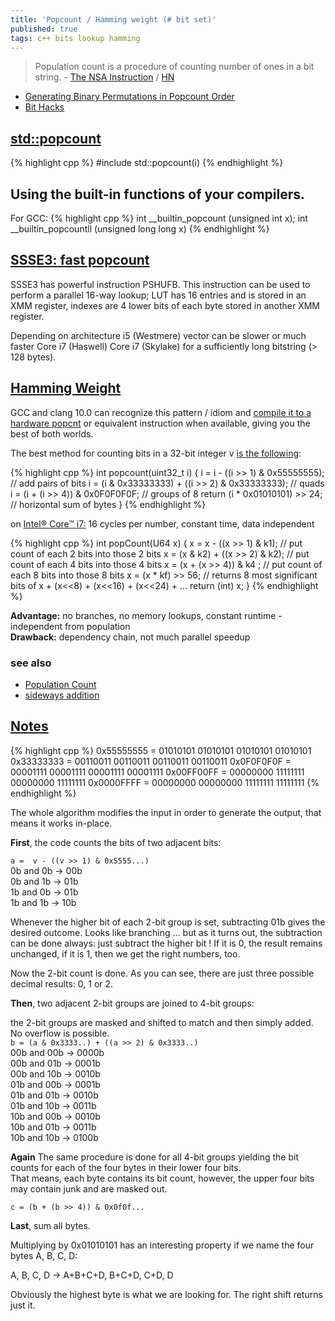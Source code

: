 ```yaml
---
title: 'Popcount / Hamming weight (# bit set)'
published: true
tags: c++ bits lookup hamming
---
```

> Population count is a procedure of counting number of ones in a bit string. - [The NSA Instruction](https://vaibhavsagar.com/blog/2019/09/08/popcount/) / [HN](https://news.ycombinator.com/item?id=20914479)

- [Generating Binary Permutations in Popcount Order](https://alexbowe.com/popcount-permutations/)
- [Bit Hacks](https://ocw.mit.edu/courses/electrical-engineering-and-computer-science/6-172-performance-engineering-of-software-systems-fall-2018/lecture-slides/MIT6_172F18_lec3.pdf) 

## [std::popcount](https://en.cppreference.com/w/cpp/numeric/popcount)

{% highlight cpp %}
#include <bit>
std::popcount(i)
{% endhighlight %}

## Using the built-in functions of your compilers.
For GCC:
{% highlight cpp %}
int __builtin_popcount (unsigned int x);
int __builtin_popcountll (unsigned long long x)
{% endhighlight %}

## [SSSE3: fast popcount](http://0x80.pl/articles/sse-popcount.html)

SSSE3 has powerful instruction PSHUFB. This instruction can be used to perform a parallel 16-way lookup; LUT has 16 entries and is stored in an XMM register, indexes are 4 lower bits of each byte stored in another XMM register.

Depending on architecture i5 (Westmere) vector can be slower or much faster  Core i7 (Haswell) Core i7 (Skylake) for a sufficiently long bitstring (> 128 bytes).

## [Hamming Weight](https://stackoverflow.com/questions/109023/how-to-count-the-number-of-set-bits-in-a-32-bit-integer/109025#109025)

GCC and clang 10.0 can recognize this pattern / idiom and [compile it to a hardware popcnt](https://godbolt.org/z/qGdh1dvKK) or equivalent instruction when available, giving you the best of both worlds. 

The best method for counting bits in a 32-bit integer v [is the following](https://graphics.stanford.edu/~seander/bithacks.html#CountBitsSetParallel): 
  
{% highlight cpp %}
int popcount(uint32_t i) {
     i = i - ((i >> 1) & 0x55555555);        // add pairs of bits
     i = (i & 0x33333333) + ((i >> 2) & 0x33333333);  // quads
     i = (i + (i >> 4)) & 0x0F0F0F0F;        // groups of 8
     return (i * 0x01010101) >> 24;          // horizontal sum of bytes
}
{% endhighlight %}
  
on [Intel® Core™ i7:](https://bits.stephan-brumme.com/countBits.html) 16 cycles per number, constant time, data independent  

{% highlight cpp %}
int popCount(U64 x) {
    x =  x       - ((x >> 1)  & k1); // put count of each 2 bits into those 2 bits
    x = (x & k2) + ((x >> 2)  & k2); // put count of each 4 bits into those 4 bits
    x = (x       +  (x >> 4)) & k4 ; // put count of each 8 bits into those 8 bits
    x = (x * kf) >> 56; // returns 8 most significant bits of x + (x<<8) + (x<<16) + (x<<24) + ...
    return (int) x;
}
{% endhighlight %}

**Advantage:** no branches, no memory lookups, constant runtime - independent from population   
**Drawback:** dependency chain, not much parallel speedup 
  
### see also
- [Population Count](https://www.chessprogramming.org/Population_Count)
- [sideways addition](https://groups.google.com/g/comp.graphics.algorithms/c/ZKSegl2sr4c/m/QYTwoPSx30MJ?hl=en)

## [Notes](https://bits.stephan-brumme.com/countBits.html)

{% highlight cpp %}
0x55555555 = 01010101 01010101 01010101 01010101
0x33333333 = 00110011 00110011 00110011 00110011
0x0F0F0F0F = 00001111 00001111 00001111 00001111
0x00FF00FF = 00000000 11111111 00000000 11111111
0x0000FFFF = 00000000 00000000 11111111 11111111
{% endhighlight %}
 
The whole algorithm modifies the input in order to generate the output, that means it works in-place.

**First**, the code counts the bits of two adjacent bits:

`a =  v - ((v >> 1) & 0x5555...)`  
0b and 0b → 00b  
0b and 1b → 01b  
1b and 0b → 01b  
1b and 1b → 10b  

Whenever the higher bit of each 2-bit group is set, subtracting 01b gives the desired outcome.
Looks like branching ... but as it turns out, the subtraction can be done always: just subtract the higher bit !
If it is 0, the result remains unchanged, if it is 1, then we get the right numbers, too.

Now the 2-bit count is done. As you can see, there are just three possible decimal results: 0, 1 or 2.
  
**Then**, two adjacent 2-bit groups are joined to 4-bit groups:

the 2-bit groups are masked and shifted to match and then simply added. No overflow is possible.  
`b = (a & 0x3333..) + ((a >> 2) & 0x3333..)`  
00b and 00b → 0000b  
00b and 01b → 0001b  
00b and 10b → 0010b  
01b and 00b → 0001b  
01b and 01b → 0010b  
01b and 10b → 0011b  
10b and 00b → 0010b  
10b and 01b → 0011b  
10b and 10b → 0100b  

**Again** The same procedure is done for all 4-bit groups yielding the bit counts for each of the four bytes in their lower four bits.  
That means, each byte contains its bit count, however, the upper four bits may contain junk and are masked out.

`c = (b + (b >> 4)) & 0x0f0f...`

**Last**, sum all bytes.
  
Multiplying by 0x01010101 has an interesting property if we name the four bytes A, B, C, D:

A, B, C, D → A+B+C+D, B+C+D, C+D, D

Obviously the highest byte is what we are looking for. The right shift returns just it.
